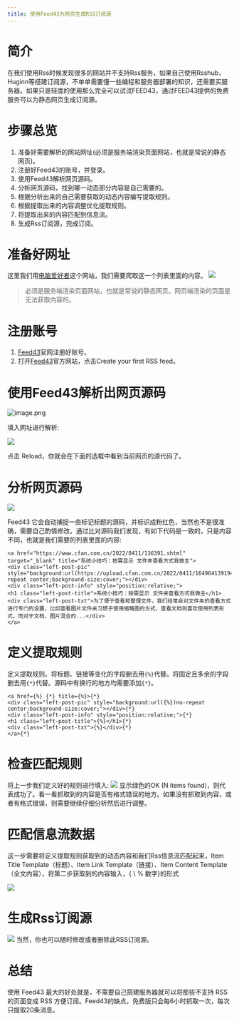 ```yaml
---
title: 使用Feed43为网页生成RSS订阅源
---
```


# 简介
在我们使用Rss时候发现很多的网站并不支持Rss服务，如果自己使用Rsshub，Huginn等搭建订阅源，不单单需要懂一些编程和服务器部署的知识，还需要买服务器。如果只是轻度的使用那么完全可以试试FEED43，通过FEED43提供的免费服务可以为静态网页生成订阅源。

# 步骤总览
1. 准备好需要解析的网站网址(必须是服务端渲染页面网站，也就是常说的静态网页)。
2. 注册好Feed43的账号，并登录。
3. 使用Feed43解析网页源码。
4. 分析网页源码，找到哪一动态部分内容是自己需要的。
5. 根据分析出来的自己需要获取的动态内容编写提取规则。
4. 根据提取出来的内容调整优化提取规则。
5. 将提取出来的内容匹配到信息流。
6. 生成Rss订阅源，完成订阅。

# 准备好网址
这里我们用[电脑爱好者](https://www.cfan.com.cn/)这个网站，我们需要爬取这一个列表里面的内容。
![](/images/d59598dbf5ebf2ae0f1b4da236ca9e65.webp)

>必须是服务端渲染页面网站，也就是常说的静态网页。网页端渲染的页面是无法获取内容的。
# 注册账号
1. [Feed43](https://feed43.com/)官网注册好账号。
2. 打开[Feed43](https://feed43.com/)官方网站，点击Create your first RSS feed。

# 使用Feed43解析出网页源码

![image.png](/images/b5f599a1523668dcbdd709d982a1e8aa.webp)

填入网址进行解析:

![](/images/68d40c90dd8be7770c081ba7d63ecd7c.webp)

点击 Reload，你就会在下面的选框中看到当前网页的源代码了。

# 分析网页源码

![](/images/0a183e8257ade03ee04c5a6ad66c32f1.webp)

Feed43 它会自动捕捉一些标记标题的源码，并标识成粉红色，当然也不是很准确，需要自己酌情修改。通过比对源码我们发现，有如下代码是一致的，只是内容不同，也就是我们需要的列表里面的内容:

```
<a href="https://www.cfan.com.cn/2022/0411/136391.shtml" target="_blank" title="系统小技巧：按需显示 文件夹查看方式我做主">
<div class="left-post-pic" style="background:url(https://upload.cfan.com.cn/2022/0411/1649641391945.png)no-repeat center;background-size:cover;"></div>
<div class="left-post-info" style="position:relative;">
<h1 class="left-post-title">系统小技巧：按需显示 文件夹查看方式我做主</h1>
<div class="left-post-txt">为了便于查看和整理文件，我们经常会对文件夹的查看方式进行专门的设置，比如查看图片文件夹习惯于使用缩略图的方式，查看文档则喜欢使用列表形式，而对于文档、图片混合的...</div>
</a>
```

# 定义提取规则
定义提取规则。将标题、链接等变化的字段删去用``{%}``代替。将固定且多余的字段删去用``{*}``代替。源码中有换行的地方均需要添加``{*}``。
```
<a href={%} {*} title={%}>{*}
<div class="left-post-pic" style="background:url({%})no-repeat center;background-size:cover;"></div>{*}
<div class="left-post-info" style="position:relative;">{*}
<h1 class="left-post-title">{%}</h1>{*}
<div class="left-post-txt">{%}</div>{*}
</a>{*}
```
# 检查匹配规则
将上一步我们定义好的规则进行填入:
![](/images/b2ad42ef28d4db384a66306cffef5794.webp)
显示绿色的OK (N items found)，则代表成功了。看一看抓取到的内容是否有格式错误的地方。如果没有抓取到内容，或者有格式错误，则需要继续仔细分析然后进行调整。

# 匹配信息流数据

这一步需要将定义提取规则获取到的动态内容和我们Rss信息流匹配起来，Item Title Template（标题）、Item Link Template（链接）、Item Content Template（全文内容），将第二步获取到的内容输入，{ \ % 数字}的形式

![](/images/75e359b12d374bb6579e484c52327c72.webp)

# 生成Rss订阅源
![](/images/f21c844edb080982ceca27c8d742c355.webp)
当然，你也可以随时修改或者删除此RSS订阅源。
# 总结
使用 Feed43 最大的好处就是，不需要自己搭建服务器就可以将那些不支持 RSS 的页面变成 RSS 方便订阅。Feed43的缺点，免费版只会每6小时抓取一次，每次只提取20条消息。